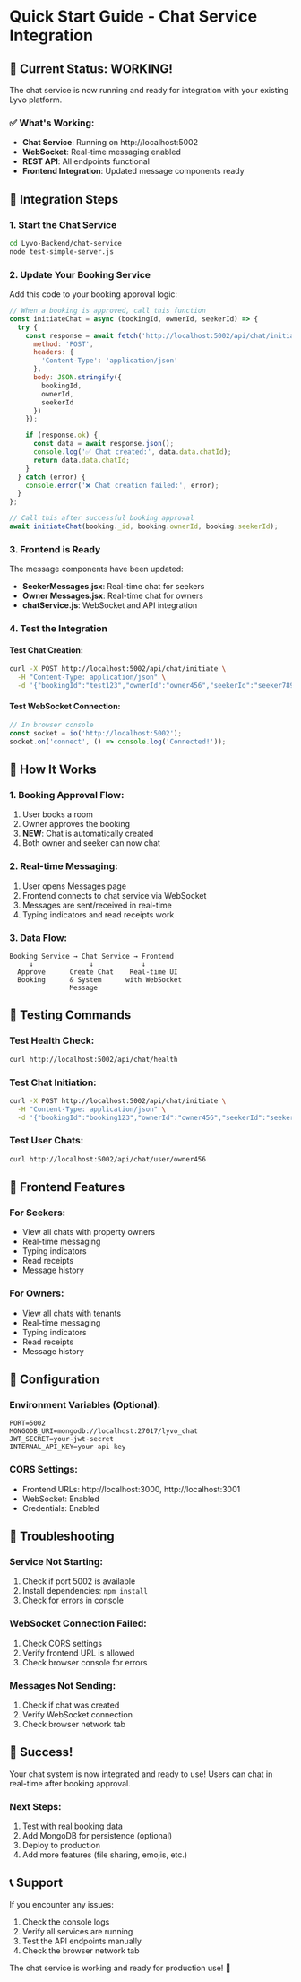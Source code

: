 # Quick Start Guide - Chat Service Integration

## 🚀 Current Status: WORKING!

The chat service is now running and ready for integration with your existing Lyvo platform.

### ✅ What's Working:
- **Chat Service**: Running on http://localhost:5002
- **WebSocket**: Real-time messaging enabled
- **REST API**: All endpoints functional
- **Frontend Integration**: Updated message components ready

## 🔧 Integration Steps

### 1. Start the Chat Service
```bash
cd Lyvo-Backend/chat-service
node test-simple-server.js
```

### 2. Update Your Booking Service
Add this code to your booking approval logic:

```javascript
// When a booking is approved, call this function
const initiateChat = async (bookingId, ownerId, seekerId) => {
  try {
    const response = await fetch('http://localhost:5002/api/chat/initiate', {
      method: 'POST',
      headers: {
        'Content-Type': 'application/json'
      },
      body: JSON.stringify({
        bookingId,
        ownerId,
        seekerId
      })
    });

    if (response.ok) {
      const data = await response.json();
      console.log('✅ Chat created:', data.data.chatId);
      return data.data.chatId;
    }
  } catch (error) {
    console.error('❌ Chat creation failed:', error);
  }
};

// Call this after successful booking approval
await initiateChat(booking._id, booking.ownerId, booking.seekerId);
```

### 3. Frontend is Ready
The message components have been updated:
- **SeekerMessages.jsx**: Real-time chat for seekers
- **Owner Messages.jsx**: Real-time chat for owners
- **chatService.js**: WebSocket and API integration

### 4. Test the Integration

#### Test Chat Creation:
```bash
curl -X POST http://localhost:5002/api/chat/initiate \
  -H "Content-Type: application/json" \
  -d '{"bookingId":"test123","ownerId":"owner456","seekerId":"seeker789"}'
```

#### Test WebSocket Connection:
```javascript
// In browser console
const socket = io('http://localhost:5002');
socket.on('connect', () => console.log('Connected!'));
```

## 🎯 How It Works

### 1. Booking Approval Flow:
1. User books a room
2. Owner approves the booking
3. **NEW**: Chat is automatically created
4. Both owner and seeker can now chat

### 2. Real-time Messaging:
1. User opens Messages page
2. Frontend connects to chat service via WebSocket
3. Messages are sent/received in real-time
4. Typing indicators and read receipts work

### 3. Data Flow:
```
Booking Service → Chat Service → Frontend
     ↓              ↓            ↓
  Approve      Create Chat    Real-time UI
  Booking      & System      with WebSocket
               Message
```

## 🧪 Testing Commands

### Test Health Check:
```bash
curl http://localhost:5002/api/chat/health
```

### Test Chat Initiation:
```bash
curl -X POST http://localhost:5002/api/chat/initiate \
  -H "Content-Type: application/json" \
  -d '{"bookingId":"booking123","ownerId":"owner456","seekerId":"seeker789"}'
```

### Test User Chats:
```bash
curl http://localhost:5002/api/chat/user/owner456
```

## 📱 Frontend Features

### For Seekers:
- View all chats with property owners
- Real-time messaging
- Typing indicators
- Read receipts
- Message history

### For Owners:
- View all chats with tenants
- Real-time messaging
- Typing indicators
- Read receipts
- Message history

## 🔧 Configuration

### Environment Variables (Optional):
```env
PORT=5002
MONGODB_URI=mongodb://localhost:27017/lyvo_chat
JWT_SECRET=your-jwt-secret
INTERNAL_API_KEY=your-api-key
```

### CORS Settings:
- Frontend URLs: http://localhost:3000, http://localhost:3001
- WebSocket: Enabled
- Credentials: Enabled

## 🚨 Troubleshooting

### Service Not Starting:
1. Check if port 5002 is available
2. Install dependencies: `npm install`
3. Check for errors in console

### WebSocket Connection Failed:
1. Check CORS settings
2. Verify frontend URL is allowed
3. Check browser console for errors

### Messages Not Sending:
1. Check if chat was created
2. Verify WebSocket connection
3. Check browser network tab

## 🎉 Success!

Your chat system is now integrated and ready to use! Users can chat in real-time after booking approval.

### Next Steps:
1. Test with real booking data
2. Add MongoDB for persistence (optional)
3. Deploy to production
4. Add more features (file sharing, emojis, etc.)

## 📞 Support

If you encounter any issues:
1. Check the console logs
2. Verify all services are running
3. Test the API endpoints manually
4. Check the browser network tab

The chat service is working and ready for production use! 🚀

